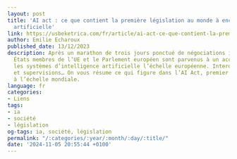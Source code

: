 ```yaml
---
layout: post
title: 'AI act : ce que contient la première législation au monde à encadrer l''intelligence
  artificielle'
link: https://usbeketrica.com/fr/article/ai-act-ce-que-contient-la-premiere-legislation-au-monde-a-encadrer-l-intelligence-artificielle
author: Emilie Echaroux
published_date: 13/12/2023
description: Après un marathon de trois jours ponctué de négociations intenses, les
  États membres de l’UE et le Parlement européen sont parvenus à un accord encadrant
  les systèmes d’intelligence artificielle l’échelle européenne. Interdictions, régulations
  et supervisions… On vous résume ce qui figure dans l’AI Act, premier de son genre
  à l’échelle mondiale.
language: fr
categories:
- Liens
tags:
- ia
- société
- législation
og-tags: ia, société, législation
permalink: "/:categories/:year/:month/:day/:title/"
date: '2024-11-05 20:55:44 +0100'
---
```

